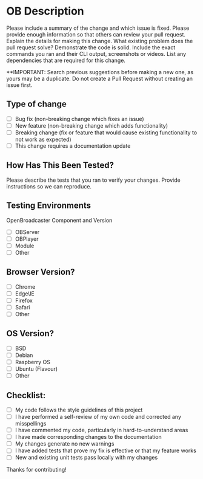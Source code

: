# OB Description

Please include a summary of the change and which issue is fixed. Please provide enough information so that others can review your pull request. Explain the details for making this change. What existing problem does the pull request solve?
Demonstrate the code is solid. Include the exact commands you ran and their CLI output, screenshots or videos. List any dependencies that are required for this change.

**IMPORTANT: Search previous suggestions before making a new one, as yours may be a duplicate. Do not create a Pull Request without creating an issue first.

## Type of change
- [ ] Bug fix (non-breaking change which fixes an issue) 
- [ ] New feature (non-breaking change which adds functionality) 
- [ ] Breaking change (fix or feature that would cause existing functionality to not work as expected) 
- [ ] This change requires a documentation update 

## How Has This Been Tested?
Please describe the tests that you ran to verify your changes. Provide instructions so we can reproduce. 

## Testing Environments
OpenBroadcaster Component  and Version
- [ ] OBServer 
- [ ] OBPlayer 
- [ ] Module
- [ ] Other

## Browser Version?
- [ ] Chrome
- [ ] Edge\IE
- [ ] Firefox
- [ ] Safari
- [ ] Other

## OS Version?
- [ ] BSD
- [ ] Debian
- [ ] Raspberry OS
- [ ] Ubuntu (Flavour)
- [ ] Other

## Checklist:
- [ ] My code follows the style guidelines of this project 
- [ ] I have performed a self-review of my own code and corrected any misspellings
- [ ] I have commented my code, particularly in hard-to-understand areas 
- [ ] I have made corresponding changes to the documentation 
- [ ] My changes generate no new warnings 
- [ ] I have added tests that prove my fix is effective or that my feature works 
- [ ] New and existing unit tests pass locally with my changes

Thanks for contributing!
